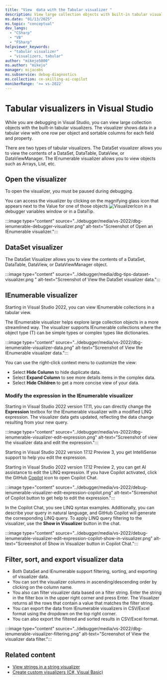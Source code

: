 ```yaml
---
title: "View  data with the Tabular visualizer "
description: View large collection objects with built-in tabular visualizers in the Visual Studio debugger and examine data by row and column for fields and properties.
ms.date: "01/13/2025"
ms.topic: "conceptual"
dev_langs:
  - "CSharp"
  - "VB"
  - "FSharp"
helpviewer_keywords:
  - "tabular visualizer"
  - "visualizers, tabular"
author: "mikejo5000"
ms.author: "mikejo"
manager: mijacobs
ms.subservice: debug-diagnostics
ms.collection: ce-skilling-ai-copilot
monikerRange: '>= vs-2022'
---
```


# Tabular visualizers in Visual Studio

While you are debugging in Visual Studio, you can view large collection objects with the built-in tabular visualizers. The visualizer shows data in a tabular view with one row per object and sortable columns for each field and property. 

There are two types of tabular visualizers. The DataSet visualizer allows you to view the contents of a DataSet, DataTable, DataView, or DataViewManager. The IEnumerable visualizer allows you to view objects such as Arrays, List, etc.

## Open the visualizer

To open the visualizer, you must be paused during debugging.

You can access the visualizer by clicking on the magnifying glass icon that appears next to the Value for one of those objects ![VisualizerIcon](../debugger/media/dbg-tips-visualizer-icon.png "Visualizer icon") in a debugger variables window or in a DataTip.

:::image type="content" source="../debugger/media/vs-2022/dbg-ienumerable-debugger-visualizer.png" alt-text="Screenshot of Open an IEnumerable visualizer.":::

## DataSet visualizer 

The DataSet Visualizer allows you to view the contents of a DataSet, DataTable, DataView, or DataViewManager object. 

:::image type="content" source="../debugger/media/dbg-tips-dataset-visualizer.png " alt-text="Screenshot of View the DataSet visualizer data.":::

## IEnumerable visualizer 

Starting in Visual Studio 2022, you can view IEnumerable collections in a tabular view.

The IEnumerable visualizer helps explore large collection objects in a more streamlined way. The visualizer supports IEnumerable collections where the object type (T) can be simple types or complex types like dictionaries.

:::image type="content" source="../debugger/media/vs-2022/dbg-ienumerable-visualizer-data.png" alt-text="Screenshot of View the IEnumerable visualizer data.":::

You can use the right-click context menu to customize the view:

- Select **Hide Column** to hide duplicate data.
- Select **Expand Column** to see more details items in the complex data.
- Select **Hide Children** to get a more concise view of your data.

### Modify the expression in the IEnumerable visualizer

Starting in Visual Studio 2022 version 17.11, you can directly change the **Expression** textbox for the IEnumerable visualizer with a modified LINQ expression. The visualizer data gets updated, reflecting the data change resulting from your new query.

:::image type="content" source="../debugger/media/vs-2022/dbg-ienumerable-visualizer-edit-expression.png" alt-text="Screenshot of view the visualizer data and edit the expression.":::

Starting in Visual Studio 2022 version 17.12 Preview 3, you get IntelliSense support to help you edit the expression.

Starting in Visual Studio 2022 version 17.12 Preview 2, you can get AI assistance to edit the LINQ expression. If you have Copilot activated, click the GitHub [Copilot](../ide/visual-studio-github-copilot-extension.md) icon to open Copilot Chat.

:::image type="content" source="../debugger/media/vs-2022/debug-ienumerable-visualizer-edit-expression-copilot.png" alt-text="Screenshot of Copilot button to get help to edit the expression.":::

In the Copilot Chat, you see LINQ syntax examples. Additionally, you can describe your query in natural language, and GitHub Copilot will generate the corresponding LINQ query. To apply LINQ query filtering to the visualizer, use the **Show in Visualizer** button in the chat.

:::image type="content" source="../debugger/media/vs-2022/debug-ienumerable-visualizer-edit-expression-copilot-show-in-visualizer.png" alt-text="Screenshot of Show in Visualizer button in Copilot Chat.":::

## Filter, sort, and export visualizer data

- Both DataSet and IEnumerable support filtering, sorting, and exporting of visualizer data.
- You can sort the visualizer columns in ascending/descending order by clicking on the column name.
- You also can filter visualizer data based on a filter string. Enter the string in the filter box in the upper right corner and press Enter. The Visualizer returns all the rows that contain a value that matches the filter string.
- You can export the data from IEnumerable visualizers in CSV/Excel format using the dropdown on the top right corner.
- You can also export the filtered and sorted results in CSV/Excel format.

:::image type="content" source="../debugger/media/vs-2022/dbg-ienumerable-visualizer-filtering.png" alt-text="Screenshot of View the visualizer data filter.":::

## Related content
- [View strings in a string visualizer](../debugger/view-strings-visualizer.md)
- [Create custom visualizers (C#, Visual Basic)](../debugger/create-custom-visualizers-of-data.md)
